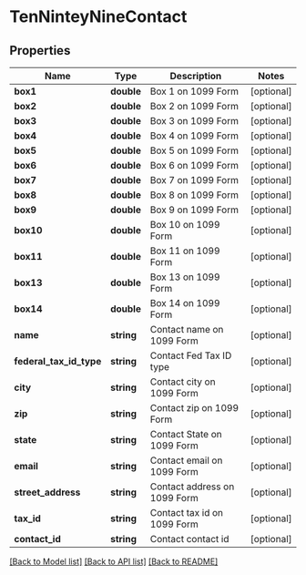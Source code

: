 # TenNinteyNineContact

## Properties
Name | Type | Description | Notes
------------ | ------------- | ------------- | -------------
**box1** | **double** | Box 1 on 1099 Form | [optional] 
**box2** | **double** | Box 2 on 1099 Form | [optional] 
**box3** | **double** | Box 3 on 1099 Form | [optional] 
**box4** | **double** | Box 4 on 1099 Form | [optional] 
**box5** | **double** | Box 5 on 1099 Form | [optional] 
**box6** | **double** | Box 6 on 1099 Form | [optional] 
**box7** | **double** | Box 7 on 1099 Form | [optional] 
**box8** | **double** | Box 8 on 1099 Form | [optional] 
**box9** | **double** | Box 9 on 1099 Form | [optional] 
**box10** | **double** | Box 10 on 1099 Form | [optional] 
**box11** | **double** | Box 11 on 1099 Form | [optional] 
**box13** | **double** | Box 13 on 1099 Form | [optional] 
**box14** | **double** | Box 14 on 1099 Form | [optional] 
**name** | **string** | Contact name on 1099 Form | [optional] 
**federal_tax_id_type** | **string** | Contact Fed Tax ID type | [optional] 
**city** | **string** | Contact city on 1099 Form | [optional] 
**zip** | **string** | Contact zip on 1099 Form | [optional] 
**state** | **string** | Contact State on 1099 Form | [optional] 
**email** | **string** | Contact email on 1099 Form | [optional] 
**street_address** | **string** | Contact address on 1099 Form | [optional] 
**tax_id** | **string** | Contact tax id on 1099 Form | [optional] 
**contact_id** | **string** | Contact contact id | [optional] 

[[Back to Model list]](../README.md#documentation-for-models) [[Back to API list]](../README.md#documentation-for-api-endpoints) [[Back to README]](../README.md)


